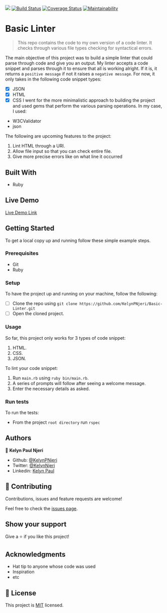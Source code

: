 ![](https://img.shields.io/badge/Microverse-blueviolet)
[![Build Status](https://travis-ci.org/KelynPNjeri/Basic-Linter.svg?branch=ft-lint-css)](https://travis-ci.org/KelynPNjeri/Basic-Linter)
[![Coverage Status](https://coveralls.io/repos/github/KelynPNjeri/Basic-Linter/badge.svg?branch=ft-lint-css)](https://coveralls.io/github/KelynPNjeri/Basic-Linter?branch=ft-lint-css)
[![Maintainability](https://api.codeclimate.com/v1/badges/83c90efb5f834d2cbe6d/maintainability)](https://codeclimate.com/github/KelynPNjeri/Basic-Linter/maintainability)

# Basic Linter

> This repo contains the code to my own version of a code linter. It checks through various file types checking for syntactical errors.

The main objective of this project was to build a simple linter that could parse through code and give you an output. My linter accepts a code snippet and parses through it to ensure that all is working alright. If it is, it returns a `positive message` if not it raises a `negative message`. For now, it only takes in the following code snippet types:
- [x] JSON
- [x] HTML
- [x] CSS
I went for the more minimalistic approach to building the project and used gems that perform the various parsing operations. In my case, I used:
- W3CValidator 
- json

The following are upcoming features to the project:
1. Lint HTML through a URI.
2. Allow file input so that you can check entire file.
3. Give more precise errors like on what line it occurred

## Built With

- Ruby

## Live Demo
[Live Demo Link](https://livedemo.com)


## Getting Started
To get a local copy up and running follow these simple example steps.

### Prerequisites
- Git
- Ruby 

### Setup
To have the project up and running on your machine, follow the following:
- [ ] Clone the repo using `git clone https://github.com/KelynPNjeri/Basic-Linter.git`
- [ ] Open the cloned project.

### Usage
So far, this project only works for 3 types of code snippet:
1. HTML.
2. CSS.
3. JSON.

To lint your code snippet:
1. Run `main.rb` using `ruby bin/main.rb`.
2. A series of prompts will follow after seeing a welcome message.
3. Enter the necessary details as asked.

### Run tests
To run the tests:
- From the project `root directory` run `rspec`


## Authors

👤 **Kelyn Paul Njeri**

- Github: [@KelynPNjeri](https://github.com/KelynPNjeri)
- Twitter: [@KelynNjeri](https://twitter.com/kelyn-njeri)
- Linkedin: [Kelyn Paul](https://linkedin.com/kelyn-paul)


## 🤝 Contributing

Contributions, issues and feature requests are welcome!

Feel free to check the [issues page](issues/).

## Show your support

Give a ⭐️ if you like this project!

## Acknowledgments

- Hat tip to anyone whose code was used
- Inspiration
- etc

## 📝 License

This project is [MIT](lic.url) licensed.

